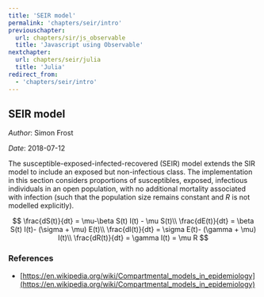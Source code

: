 ```yaml
---
title: 'SEIR model'
permalink: 'chapters/seir/intro'
previouschapter:
  url: chapters/sir/js_observable
  title: 'Javascript using Observable'
nextchapter:
  url: chapters/seir/julia
  title: 'Julia'
redirect_from:
  - 'chapters/seir/intro'
---
```


## SEIR model

*Author*: Simon Frost

*Date*: 2018-07-12

The susceptible-exposed-infected-recovered (SEIR) model extends the SIR model to include an exposed but non-infectious class. The implementation in this section considers proportions of susceptibles, exposed, infectious individuals in an open population, with no additional mortality associated with infection (such that the population size remains constant and $R$ is not modelled explicitly).

$$
\frac{dS(t)}{dt}  = \mu-\beta S(t) I(t) - \mu S(t)\\
\frac{dE(t)}{dt}  = \beta S(t) I(t)- (\sigma + \mu) E(t)\\
\frac{dI(t)}{dt}  = \sigma E(t)- (\gamma + \mu) I(t)\\
\frac{dR(t)}{dt}  = \gamma I(t) = \mu R
$$

### References

- [https://en.wikipedia.org/wiki/Compartmental_models_in_epidemiology](https://en.wikipedia.org/wiki/Compartmental_models_in_epidemiology)
